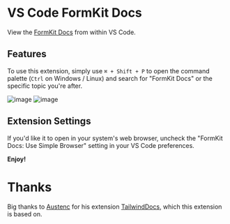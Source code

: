 # VS Code FormKit Docs

View the [FormKit Docs](https://formkit.com) from within VS Code.

## Features

To use this extension, simply use `⌘ + Shift + P` to open the command palette (`Ctrl` on Windows / Linux) and search for "FormKit Docs" or the specific topic you're after.

![image](https://github.com/taidaid/vscode-formkit-docs/assets/39394303/816632fc-df08-4915-946e-51b43d99aecd)
![image](https://github.com/taidaid/vscode-formkit-docs/assets/39394303/efbe9c09-23d3-4a02-90d1-7f66eb10c9dd)


## Extension Settings

If you'd like it to open in your system's web browser, uncheck the "FormKit Docs: Use Simple Browser" setting in your VS Code preferences.

**Enjoy!**

# Thanks

Big thanks to [Austenc](https://github.com/austenc) for his extension [TailwindDocs](https://github.com/austenc/vscode-tailwind-docs/tree/master), which this extension is based on.

